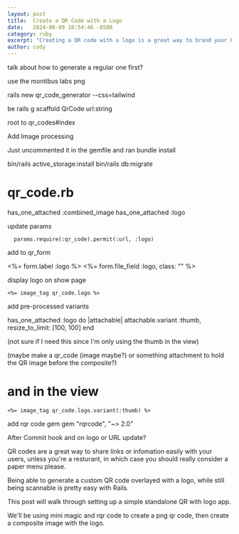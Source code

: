 ```yaml
---
layout: post
title:  Create a QR Code with a Logo
date:   2024-06-09 16:54:46 -0500
category: ruby
excerpt: "Creating a QR code with a logo is a great way to brand your QR codes and make them stand out.  This post will go over how to create a QR code with a logo using Ruby on Rails."
author: cody
---
```


talk about how to generate a regular one first?

use the montibus labs png

rails new qr_code_generator --css=tailwind 


be rails g scaffold QrCode url:string

root to qr_codes#index


Add Image processing

Just uncommented it in the gemfile and ran bundle install

bin/rails active_storage:install
bin/rails db:migrate

# qr_code.rb
has_one_attached :combined_image
has_one_attached :logo

update params

      params.require(:qr_code).permit(:url, :logo)


add to qr_form
  <div class="my-5">
    <%= form.label :logo %>
    <%= form.file_field :logo, class: "" %>
  </div>


display logo on show page

    <%= image_tag qr_code.logo %>


add pre-processed variants

  has_one_attached :logo do |attachable|
    attachable.variant :thumb, resize_to_limit: [100, 100]
  end

  (not sure if I need this since I'm only using the thumb in the view)

  (maybe make a qr_code (image maybe?) or something attachment to hold the QR image before the
  composite?)


# and in the view

    <%= image_tag qr_code.logo.variant(:thumb) %>



add rqr code gem gem "rqrcode", "~> 2.0"


After Commit hook and on logo or URL update?

QR codes are a great way to share links or infomation easily with your users,
unless you're a resturant, in which case you should really consider a paper menu
please.

Being able to generate a custom QR code overlayed with a logo, while still being
scannable is pretty easy with Rails.

This post will walk through setting up a simple standalone QR with logo app.

We'll be using mini magic and rqr code to create a png qr code, then create a
composite image with the logo.

